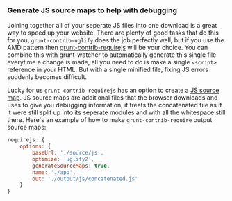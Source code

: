 ### Generate JS source maps to help with debugging

Joining together all of your seperate JS files into one download is a great way to speed up your website.  There are plenty of good tasks that do this for you, `grunt-contrib-uglify` does the job perfectly well, but if you use the AMD pattern then [grunt-contrib-requirejs](https://github.com/gruntjs/grunt-contrib-requirejs) will be your choice.  You can combine this with grunt-watcher to automatically generate this single file everytime a change is made, all you need to do is make a single `<script>` reference in your HTML.  But with a single minified file, fixing JS errors suddenly becomes difficult.

Lucky for us `grunt-contrib-requirejs` has an option to create a [JS source map]().  JS source maps are additional files that the browser downloads and uses to give you debugging information, it treats the concatenated file as if it were still split up into its seperate modules and with all the whitespace still there.  Here's an example of how to make `grunt-contrib-require` output source maps:

```js
requirejs: {
    options: {
        baseUrl: './source/js',
        optimize: 'uglify2',
        generateSourceMaps: true,
        name: './app',
        out: './output/js/concatenated.js'
    }
}
```